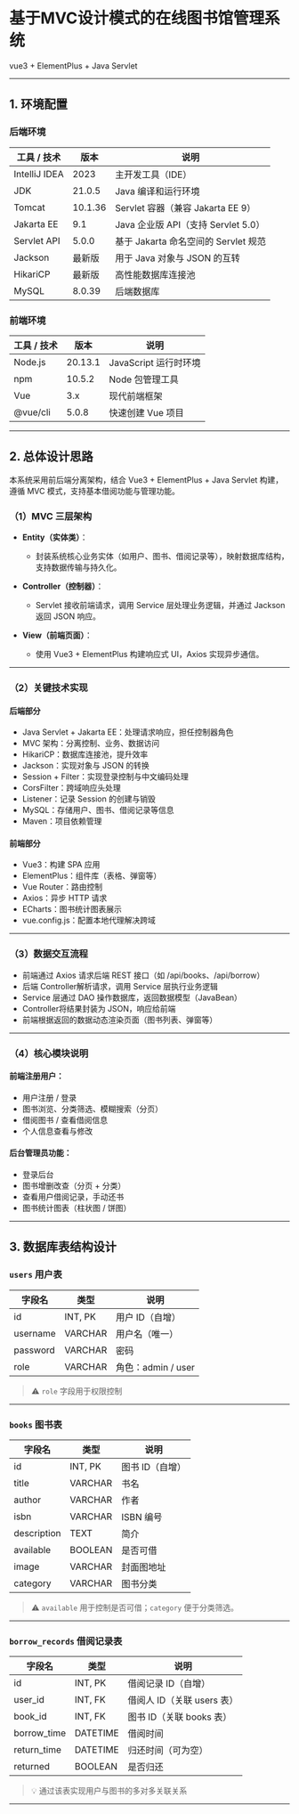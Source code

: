# 基于MVC设计模式的在线图书馆管理系统
vue3 + ElementPlus  + Java Servlet

---

## 1. 环境配置

### 后端环境

| 工具 / 技术       | 版本      | 说明                           |
| ------------- | ------- | ---------------------------- |
| IntelliJ IDEA | 2023    | 主开发工具（IDE）                   |
| JDK           | 21.0.5  | Java 编译和运行环境                 |
| Tomcat        | 10.1.36 | Servlet 容器（兼容 Jakarta EE 9）  |
| Jakarta EE    | 9.1     | Java 企业版 API（支持 Servlet 5.0） |
| Servlet API   | 5.0.0   | 基于 Jakarta 命名空间的 Servlet 规范  |
| Jackson       | 最新版     | 用于 Java 对象与 JSON 的互转         |
| HikariCP      | 最新版     | 高性能数据库连接池                    |
| MySQL         | 8.0.39  | 后端数据库                        |

### 前端环境

| 工具 / 技术  | 版本      | 说明               |
| -------- | ------- | ---------------- |
| Node.js  | 20.13.1 | JavaScript 运行时环境 |
| npm      | 10.5.2  | Node 包管理工具       |
| Vue      | 3.x     | 现代前端框架           |
| @vue/cli | 5.0.8   | 快速创建 Vue 项目      |

---

## 2. 总体设计思路

本系统采用前后端分离架构，结合 Vue3 + ElementPlus + Java Servlet 构建，遵循 MVC 模式，支持基本借阅功能与管理功能。

### （1）MVC 三层架构

* **Entity（实体类）**：

  * 封装系统核心业务实体（如用户、图书、借阅记录等），映射数据库结构，支持数据传输与持久化。

* **Controller（控制器）**：

  * Servlet 接收前端请求，调用 Service 层处理业务逻辑，并通过 Jackson 返回 JSON 响应。

* **View（前端页面）**：

  * 使用 Vue3 + ElementPlus 构建响应式 UI，Axios 实现异步通信。

---

### （2）关键技术实现

#### 后端部分

* Java Servlet + Jakarta EE：处理请求响应，担任控制器角色
* MVC 架构：分离控制、业务、数据访问
* HikariCP：数据库连接池，提升效率
* Jackson：实现对象与 JSON 的转换
* Session + Filter：实现登录控制与中文编码处理
* CorsFilter：跨域响应头处理
* Listener：记录 Session 的创建与销毁
* MySQL：存储用户、图书、借阅记录等信息
* Maven：项目依赖管理

#### 前端部分

* Vue3：构建 SPA 应用
* ElementPlus：组件库（表格、弹窗等）
* Vue Router：路由控制
* Axios：异步 HTTP 请求
* ECharts：图书统计图表展示
* vue.config.js：配置本地代理解决跨域

---

### （3）数据交互流程

* 前端通过 Axios 请求后端 REST 接口（如 /api/books、/api/borrow）
* 后端 Controller解析请求，调用 Service 层执行业务逻辑
* Service 层通过 DAO 操作数据库，返回数据模型（JavaBean）
* Controller将结果封装为 JSON，响应给前端
* 前端根据返回的数据动态渲染页面（图书列表、弹窗等）

---

### （4）核心模块说明

#### 前端注册用户：

* 用户注册 / 登录
* 图书浏览、分类筛选、模糊搜索（分页）
* 借阅图书 / 查看借阅信息
* 个人信息查看与修改

#### 后台管理员功能：

* 登录后台
* 图书增删改查（分页 + 分类）
* 查看用户借阅记录，手动还书
* 图书统计图表（柱状图 / 饼图）

---

## 3. 数据库表结构设计

### `users` 用户表

| 字段名      | 类型      | 说明              |
| -------- | ------- | --------------- |
| id       | INT, PK | 用户 ID（自增）       |
| username | VARCHAR | 用户名（唯一）         |
| password | VARCHAR | 密码              |
| role     | VARCHAR | 角色：admin / user |

> ⚠️ `role` 字段用于权限控制

---

### `books` 图书表

| 字段名         | 类型      | 说明        |
| ----------- | ------- | --------- |
| id          | INT, PK | 图书 ID（自增） |
| title       | VARCHAR | 书名        |
| author      | VARCHAR | 作者        |
| isbn        | VARCHAR | ISBN 编号   |
| description | TEXT    | 简介        |
| available   | BOOLEAN | 是否可借      |
| image       | VARCHAR | 封面图地址     |
| category    | VARCHAR | 图书分类      |

> ⚠️ `available` 用于控制是否可借；`category` 便于分类筛选。

---

### `borrow_records` 借阅记录表

| 字段名          | 类型       | 说明                 |
| ------------ | -------- | ------------------ |
| id           | INT, PK  | 借阅记录 ID（自增）        |
| user\_id     | INT, FK  | 借阅人 ID（关联 users 表） |
| book\_id     | INT, FK  | 图书 ID（关联 books 表）  |
| borrow\_time | DATETIME | 借阅时间               |
| return\_time | DATETIME | 归还时间（可为空）          |
| returned     | BOOLEAN  | 是否归还               |

> 💡 通过该表实现用户与图书的多对多关联关系

---


